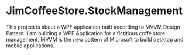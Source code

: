 # JimCoffeeStore.StockManagement
This project is about a WPF application built according to MVVM Design Pattern. I am building a WPF Application for a fictitious coffe store management. MVVM is the new pattern of 
Microsoft to build desktop and mobile applications.
